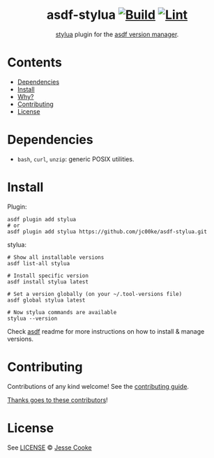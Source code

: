<div align="center">

# asdf-stylua [![Build](https://github.com/jc00ke/asdf-stylua/actions/workflows/build.yml/badge.svg)](https://github.com/jc00ke/asdf-stylua/actions/workflows/build.yml) [![Lint](https://github.com/jc00ke/asdf-stylua/actions/workflows/lint.yml/badge.svg)](https://github.com/jc00ke/asdf-stylua/actions/workflows/lint.yml)

[stylua](https://github.com/jc00ke/asdf-stylua) plugin for the [asdf version manager](https://asdf-vm.com).

</div>

# Contents

- [Dependencies](#dependencies)
- [Install](#install)
- [Why?](#why)
- [Contributing](#contributing)
- [License](#license)

# Dependencies

- `bash`, `curl`, `unzip`: generic POSIX utilities.

# Install

Plugin:

```shell
asdf plugin add stylua
# or
asdf plugin add stylua https://github.com/jc00ke/asdf-stylua.git
```

stylua:

```shell
# Show all installable versions
asdf list-all stylua

# Install specific version
asdf install stylua latest

# Set a version globally (on your ~/.tool-versions file)
asdf global stylua latest

# Now stylua commands are available
stylua --version
```

Check [asdf](https://github.com/asdf-vm/asdf) readme for more instructions on how to
install & manage versions.

# Contributing

Contributions of any kind welcome! See the [contributing guide](contributing.md).

[Thanks goes to these contributors](https://github.com/jc00ke/asdf-stylua/graphs/contributors)!

# License

See [LICENSE](LICENSE) © [Jesse Cooke](https://github.com/jc00ke/)
